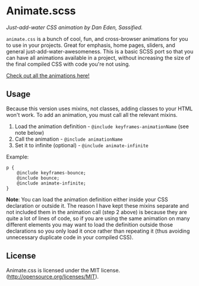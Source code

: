 # Animate.scss 
*Just-add-water CSS animation by Dan Eden, Sassified.*

`animate.css` is a bunch of cool, fun, and cross-browser animations for you to use in your projects. Great for emphasis, home pages, sliders, and general just-add-water-awesomeness. This is a basic SCSS port so that you can have all animations available in a project, without increasing the size of the final compiled CSS with code you're not using. 

[Check out all the animations here!](https://daneden.github.io/animate.css/)

## Usage
Because this version uses mixins, not classes, adding classes to your HTML won't work. To add an animation, you must call all the relevant mixins.

1. Load the animation definition - `@include keyframes-animationName` (see note below)
2. Call the animation - `@include animationName `
3. Set it to infinite (optional) - `@include animate-infinite`

Example: 

``` 
p { 	
	@include keyframes-bounce;
	@include bounce;
	@include animate-infinite; 
} 
```

**Note**: You can load the animation definition either inside your CSS declaration or outside it. The reason I have kept these mixins separate and not included them in the animation call (step 2 above) is because they are quite a lot of lines of code, so if you are using the same animation on many different elements you may want to load the definition outside those declarations so you only load it once rather than repeating it (thus avoiding unnecessary duplicate code in your compiled CSS).

## License
Animate.css is licensed under the MIT license. (http://opensource.org/licenses/MIT).
